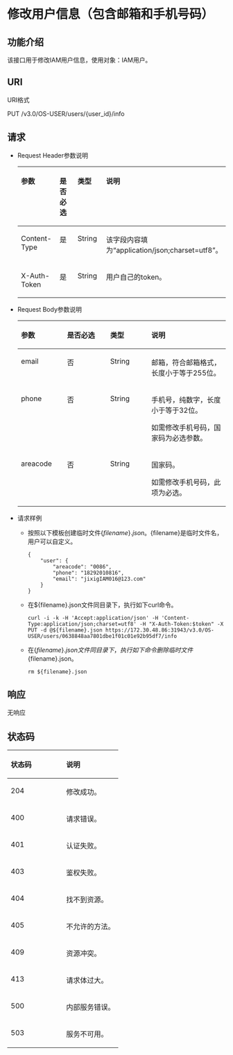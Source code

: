 # 修改用户信息（包含邮箱和手机号码）<a name="iam_08_0010"></a>

## 功能介绍<a name="s5888597838b0425a92e3419fb766c7f5"></a>

该接口用于修改IAM用户信息，使用对象：IAM用户。

## URI<a name="s46d3616bd4c54e55ba97a528518a5890"></a>

URI格式

PUT /v3.0/OS-USER/users/\{user\_id\}/info

## 请求<a name="se7fe5cac0d544e119c49322cc1707eb6"></a>

-   Request Header参数说明

    <a name="t68c7bd10e66a4380a1e6cdc78ca95669"></a>
    <table><thead align="left"><tr id="r584496594a404ce18918a40e6e57c2ec"><th class="cellrowborder" valign="top" width="21.95%" id="mcps1.1.5.1.1"><p id="ac3a989cc5d3a405889eabb47dee84b04"><a name="ac3a989cc5d3a405889eabb47dee84b04"></a><a name="ac3a989cc5d3a405889eabb47dee84b04"></a>参数</p>
    </th>
    <th class="cellrowborder" valign="top" width="20.75%" id="mcps1.1.5.1.2"><p id="a69a20ac00b86496aa8418517c542b0da"><a name="a69a20ac00b86496aa8418517c542b0da"></a><a name="a69a20ac00b86496aa8418517c542b0da"></a>是否必选</p>
    </th>
    <th class="cellrowborder" valign="top" width="20.169999999999998%" id="mcps1.1.5.1.3"><p id="a92c23d4441054df0972e025aeb3a8d7f"><a name="a92c23d4441054df0972e025aeb3a8d7f"></a><a name="a92c23d4441054df0972e025aeb3a8d7f"></a>类型</p>
    </th>
    <th class="cellrowborder" valign="top" width="37.13%" id="mcps1.1.5.1.4"><p id="abe6882c44cf4402d8ed7706b9278f33b"><a name="abe6882c44cf4402d8ed7706b9278f33b"></a><a name="abe6882c44cf4402d8ed7706b9278f33b"></a>说明</p>
    </th>
    </tr>
    </thead>
    <tbody><tr id="r5d63069d6a8a426e8b25b94d1b4d302a"><td class="cellrowborder" valign="top" width="21.95%" headers="mcps1.1.5.1.1 "><p id="ad4fb6253385c46ab8720a0e13f573694"><a name="ad4fb6253385c46ab8720a0e13f573694"></a><a name="ad4fb6253385c46ab8720a0e13f573694"></a>Content-Type</p>
    </td>
    <td class="cellrowborder" valign="top" width="20.75%" headers="mcps1.1.5.1.2 "><p id="a6b33800bcb2a446695b1d33a2d751554"><a name="a6b33800bcb2a446695b1d33a2d751554"></a><a name="a6b33800bcb2a446695b1d33a2d751554"></a>是</p>
    </td>
    <td class="cellrowborder" valign="top" width="20.169999999999998%" headers="mcps1.1.5.1.3 "><p id="ab34a5e95b76b4b79a72da0734025f211"><a name="ab34a5e95b76b4b79a72da0734025f211"></a><a name="ab34a5e95b76b4b79a72da0734025f211"></a>String</p>
    </td>
    <td class="cellrowborder" valign="top" width="37.13%" headers="mcps1.1.5.1.4 "><p id="a716277ae541d4553bb10490f9c02593d"><a name="a716277ae541d4553bb10490f9c02593d"></a><a name="a716277ae541d4553bb10490f9c02593d"></a>该字段内容填为<span class="parmvalue" id="parmvalue1823317483242"><a name="parmvalue1823317483242"></a><a name="parmvalue1823317483242"></a>“application/json;charset=utf8”</span>。</p>
    </td>
    </tr>
    <tr id="row29501427115257"><td class="cellrowborder" valign="top" width="21.95%" headers="mcps1.1.5.1.1 "><p id="p6637478211538"><a name="p6637478211538"></a><a name="p6637478211538"></a>X-Auth-Token</p>
    </td>
    <td class="cellrowborder" valign="top" width="20.75%" headers="mcps1.1.5.1.2 "><p id="p764826811538"><a name="p764826811538"></a><a name="p764826811538"></a>是</p>
    </td>
    <td class="cellrowborder" valign="top" width="20.169999999999998%" headers="mcps1.1.5.1.3 "><p id="p1553001111538"><a name="p1553001111538"></a><a name="p1553001111538"></a>String</p>
    </td>
    <td class="cellrowborder" valign="top" width="37.13%" headers="mcps1.1.5.1.4 "><p id="p53757920173238"><a name="p53757920173238"></a><a name="p53757920173238"></a>用户自己的token。</p>
    </td>
    </tr>
    </tbody>
    </table>

-   Request Body参数说明

    <a name="zh-cn_topic_0026585112_table59995477"></a>
    <table><thead align="left"><tr id="zh-cn_topic_0026585112_row14620943"><th class="cellrowborder" valign="top" width="22.13%" id="mcps1.1.5.1.1"><p id="zh-cn_topic_0026585112_p43445707"><a name="zh-cn_topic_0026585112_p43445707"></a><a name="zh-cn_topic_0026585112_p43445707"></a>参数</p>
    </th>
    <th class="cellrowborder" valign="top" width="20.71%" id="mcps1.1.5.1.2"><p id="zh-cn_topic_0026585112_p29441404"><a name="zh-cn_topic_0026585112_p29441404"></a><a name="zh-cn_topic_0026585112_p29441404"></a>是否必选</p>
    </th>
    <th class="cellrowborder" valign="top" width="19.78%" id="mcps1.1.5.1.3"><p id="zh-cn_topic_0026585112_p35943562"><a name="zh-cn_topic_0026585112_p35943562"></a><a name="zh-cn_topic_0026585112_p35943562"></a>类型</p>
    </th>
    <th class="cellrowborder" valign="top" width="37.38%" id="mcps1.1.5.1.4"><p id="zh-cn_topic_0026585112_p25747420"><a name="zh-cn_topic_0026585112_p25747420"></a><a name="zh-cn_topic_0026585112_p25747420"></a>说明</p>
    </th>
    </tr>
    </thead>
    <tbody><tr id="row16511102444419"><td class="cellrowborder" valign="top" width="22.13%" headers="mcps1.1.5.1.1 "><p id="p7729237134614"><a name="p7729237134614"></a><a name="p7729237134614"></a>email</p>
    </td>
    <td class="cellrowborder" valign="top" width="20.71%" headers="mcps1.1.5.1.2 "><p id="p1272933714462"><a name="p1272933714462"></a><a name="p1272933714462"></a>否</p>
    </td>
    <td class="cellrowborder" valign="top" width="19.78%" headers="mcps1.1.5.1.3 "><p id="p951172474418"><a name="p951172474418"></a><a name="p951172474418"></a>String</p>
    </td>
    <td class="cellrowborder" valign="top" width="37.38%" headers="mcps1.1.5.1.4 "><p id="p1272963714616"><a name="p1272963714616"></a><a name="p1272963714616"></a>邮箱，符合邮箱格式，长度小于等于255位。</p>
    </td>
    </tr>
    <tr id="row16779728144412"><td class="cellrowborder" valign="top" width="22.13%" headers="mcps1.1.5.1.1 "><p id="p645481034713"><a name="p645481034713"></a><a name="p645481034713"></a>phone</p>
    </td>
    <td class="cellrowborder" valign="top" width="20.71%" headers="mcps1.1.5.1.2 "><p id="p477912282445"><a name="p477912282445"></a><a name="p477912282445"></a>否</p>
    </td>
    <td class="cellrowborder" valign="top" width="19.78%" headers="mcps1.1.5.1.3 "><p id="p7454710204716"><a name="p7454710204716"></a><a name="p7454710204716"></a>String</p>
    </td>
    <td class="cellrowborder" valign="top" width="37.38%" headers="mcps1.1.5.1.4 "><p id="p114542106472"><a name="p114542106472"></a><a name="p114542106472"></a>手机号，纯数字，长度小于等于32位。</p>
    <p id="p5844141925213"><a name="p5844141925213"></a><a name="p5844141925213"></a>如需修改手机号码，国家码为必选参数。</p>
    </td>
    </tr>
    <tr id="row69798719491"><td class="cellrowborder" valign="top" width="22.13%" headers="mcps1.1.5.1.1 "><p id="p84513211471"><a name="p84513211471"></a><a name="p84513211471"></a>areacode</p>
    </td>
    <td class="cellrowborder" valign="top" width="20.71%" headers="mcps1.1.5.1.2 "><p id="p1945117294713"><a name="p1945117294713"></a><a name="p1945117294713"></a>否</p>
    </td>
    <td class="cellrowborder" valign="top" width="19.78%" headers="mcps1.1.5.1.3 "><p id="p4451727478"><a name="p4451727478"></a><a name="p4451727478"></a>String</p>
    </td>
    <td class="cellrowborder" valign="top" width="37.38%" headers="mcps1.1.5.1.4 "><p id="p134515274714"><a name="p134515274714"></a><a name="p134515274714"></a>国家码。</p>
    <p id="p12752713490"><a name="p12752713490"></a><a name="p12752713490"></a>如需修改手机号码，此项为必选。</p>
    </td>
    </tr>
    </tbody>
    </table>

-   请求样例
    -   按照以下模板创建临时文件$\{filename\}.json。$\{filename\}是临时文件名，用户可以自定义。

        ```
        {
        	"user": {
        		"areacode": "0086",
        		"phone": "18292010816",
        		"email": "jixigIAM016@123.com"
        	}
        }
        ```

    -   在$\{filename\}.json文件同目录下，执行如下curl命令。

        ```
        curl -i -k -H 'Accept:application/json' -H 'Content-Type:application/json;charset=utf8' -H "X-Auth-Token:$token" -X PUT -d @${filename}.json https://172.30.48.86:31943/v3.0/OS-USER/users/0638848aa7801dbe1f01c01e92b95df7/info
        ```

    -   在$\{filename\}.json文件同目录下，执行如下命令删除临时文件$\{filename\}.json。

        ```
        rm ${filename}.json
        ```



## 响应<a name="s3a08e13bb5b34dc2ba4dcd84a0d51cf5"></a>

无响应

## 状态码<a name="sbfe93ca4c2b9427dbb2218a4e72da6a8"></a>

<a name="zh-cn_topic_0035544336_table25927028"></a>
<table><thead align="left"><tr id="zh-cn_topic_0035544336_row10578662"><th class="cellrowborder" valign="top" width="50%" id="mcps1.1.3.1.1"><p id="zh-cn_topic_0035544336_p51565323"><a name="zh-cn_topic_0035544336_p51565323"></a><a name="zh-cn_topic_0035544336_p51565323"></a>状态码</p>
</th>
<th class="cellrowborder" valign="top" width="50%" id="mcps1.1.3.1.2"><p id="zh-cn_topic_0035544336_p16041657"><a name="zh-cn_topic_0035544336_p16041657"></a><a name="zh-cn_topic_0035544336_p16041657"></a>说明</p>
</th>
</tr>
</thead>
<tbody><tr id="zh-cn_topic_0035544336_row24305815"><td class="cellrowborder" valign="top" width="50%" headers="mcps1.1.3.1.1 "><p id="zh-cn_topic_0035544336_p22613965"><a name="zh-cn_topic_0035544336_p22613965"></a><a name="zh-cn_topic_0035544336_p22613965"></a>204</p>
</td>
<td class="cellrowborder" valign="top" width="50%" headers="mcps1.1.3.1.2 "><p id="zh-cn_topic_0035544336_p19791876"><a name="zh-cn_topic_0035544336_p19791876"></a><a name="zh-cn_topic_0035544336_p19791876"></a>修改成功。</p>
</td>
</tr>
<tr id="zh-cn_topic_0035544336_row43909159"><td class="cellrowborder" valign="top" width="50%" headers="mcps1.1.3.1.1 "><p id="zh-cn_topic_0035544336_p66980994"><a name="zh-cn_topic_0035544336_p66980994"></a><a name="zh-cn_topic_0035544336_p66980994"></a>400</p>
</td>
<td class="cellrowborder" valign="top" width="50%" headers="mcps1.1.3.1.2 "><p id="zh-cn_topic_0035544336_p56751409"><a name="zh-cn_topic_0035544336_p56751409"></a><a name="zh-cn_topic_0035544336_p56751409"></a>请求错误。</p>
</td>
</tr>
<tr id="rb99fbab78bc54ae4953661763b573830"><td class="cellrowborder" valign="top" width="50%" headers="mcps1.1.3.1.1 "><p id="aef55745ff0834933af36d690e2e339b8"><a name="aef55745ff0834933af36d690e2e339b8"></a><a name="aef55745ff0834933af36d690e2e339b8"></a>401</p>
</td>
<td class="cellrowborder" valign="top" width="50%" headers="mcps1.1.3.1.2 "><p id="a480215738ced4bf5a8feafa2681db93b"><a name="a480215738ced4bf5a8feafa2681db93b"></a><a name="a480215738ced4bf5a8feafa2681db93b"></a>认证失败。</p>
</td>
</tr>
<tr id="zh-cn_topic_0035544336_row41000636"><td class="cellrowborder" valign="top" width="50%" headers="mcps1.1.3.1.1 "><p id="zh-cn_topic_0035544336_p32717189"><a name="zh-cn_topic_0035544336_p32717189"></a><a name="zh-cn_topic_0035544336_p32717189"></a>403</p>
</td>
<td class="cellrowborder" valign="top" width="50%" headers="mcps1.1.3.1.2 "><p id="ae678037f26d640f5a985c943e2ffb92e"><a name="ae678037f26d640f5a985c943e2ffb92e"></a><a name="ae678037f26d640f5a985c943e2ffb92e"></a>鉴权失败。</p>
</td>
</tr>
<tr id="r1fd5c05b7b6b4c048f3f7b9ddbc755b0"><td class="cellrowborder" valign="top" width="50%" headers="mcps1.1.3.1.1 "><p id="a5d7e2305922e4f9098442a900792dae1"><a name="a5d7e2305922e4f9098442a900792dae1"></a><a name="a5d7e2305922e4f9098442a900792dae1"></a>404</p>
</td>
<td class="cellrowborder" valign="top" width="50%" headers="mcps1.1.3.1.2 "><p id="a9edf299d0513460caaac8a2a19b76e9a"><a name="a9edf299d0513460caaac8a2a19b76e9a"></a><a name="a9edf299d0513460caaac8a2a19b76e9a"></a>找不到资源。</p>
</td>
</tr>
<tr id="rbb5133f150fd42eebde8dd6e390ecbd5"><td class="cellrowborder" valign="top" width="50%" headers="mcps1.1.3.1.1 "><p id="ad1a2754016e44193a97043265cd611cf"><a name="ad1a2754016e44193a97043265cd611cf"></a><a name="ad1a2754016e44193a97043265cd611cf"></a>405</p>
</td>
<td class="cellrowborder" valign="top" width="50%" headers="mcps1.1.3.1.2 "><p id="a81837d461ef445259c5a6e9e1ce0e32a"><a name="a81837d461ef445259c5a6e9e1ce0e32a"></a><a name="a81837d461ef445259c5a6e9e1ce0e32a"></a>不允许的方法。</p>
</td>
</tr>
<tr id="row59784631174446"><td class="cellrowborder" valign="top" width="50%" headers="mcps1.1.3.1.1 "><p id="p10716980174446"><a name="p10716980174446"></a><a name="p10716980174446"></a>409</p>
</td>
<td class="cellrowborder" valign="top" width="50%" headers="mcps1.1.3.1.2 "><p id="p62769041174446"><a name="p62769041174446"></a><a name="p62769041174446"></a>资源冲突。</p>
</td>
</tr>
<tr id="r2cecff297b1a412f956a312d3cd7acc9"><td class="cellrowborder" valign="top" width="50%" headers="mcps1.1.3.1.1 "><p id="a1f617621d1bc4a9facb1c84d1946002b"><a name="a1f617621d1bc4a9facb1c84d1946002b"></a><a name="a1f617621d1bc4a9facb1c84d1946002b"></a>413</p>
</td>
<td class="cellrowborder" valign="top" width="50%" headers="mcps1.1.3.1.2 "><p id="ac31ead3ee2db40eea8ae45b2779a09e9"><a name="ac31ead3ee2db40eea8ae45b2779a09e9"></a><a name="ac31ead3ee2db40eea8ae45b2779a09e9"></a>请求体过大。</p>
</td>
</tr>
<tr id="rd71e0e00759f4179a2dccaf345ba9f2f"><td class="cellrowborder" valign="top" width="50%" headers="mcps1.1.3.1.1 "><p id="a1657c5ca5ebd4a2cbacbdb35fc9b7601"><a name="a1657c5ca5ebd4a2cbacbdb35fc9b7601"></a><a name="a1657c5ca5ebd4a2cbacbdb35fc9b7601"></a>500</p>
</td>
<td class="cellrowborder" valign="top" width="50%" headers="mcps1.1.3.1.2 "><p id="a88b4b14048564e12942b8151dc791b99"><a name="a88b4b14048564e12942b8151dc791b99"></a><a name="a88b4b14048564e12942b8151dc791b99"></a>内部服务错误。</p>
</td>
</tr>
<tr id="r5647e5fd26974514ac66cc3925f30601"><td class="cellrowborder" valign="top" width="50%" headers="mcps1.1.3.1.1 "><p id="a16dfaa16ceac4a33a468c0ae158292fb"><a name="a16dfaa16ceac4a33a468c0ae158292fb"></a><a name="a16dfaa16ceac4a33a468c0ae158292fb"></a>503</p>
</td>
<td class="cellrowborder" valign="top" width="50%" headers="mcps1.1.3.1.2 "><p id="a5635c1924d9648a8be89b1e5dcf0a87b"><a name="a5635c1924d9648a8be89b1e5dcf0a87b"></a><a name="a5635c1924d9648a8be89b1e5dcf0a87b"></a>服务不可用。</p>
</td>
</tr>
</tbody>
</table>

